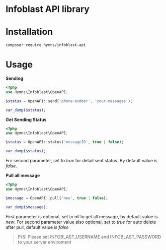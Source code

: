 # Infoblast API library

# Installation

```
composer require hymns/infoblast-api
```

# Usage 
**Sending**


```php
<?php 
use Hymns\Infoblast\OpenAPI;

$status = OpenAPI::send('phone-number', 'your-messages');

var_dump($status);
```

**Get Sending Status**

```php
<?php 
use Hymns\Infoblast\OpenAPI;

$status = OpenAPI::status('messageID', true | false);

var_dump($status);
```

For second parameter, set to *true* for detail sent status. By default value is *false*.

**Pull all message**

```php
<?php 
use Hymns\Infoblast\OpenAPI;

$message = OpenAPI::pull('new', true | false);

var_dump($message);

```
First parameter is optional, set to *all* to get all message, by default value is *new*.
For second parameter value also optional, set to *true* for auto delete after pull, default value is *false*


> P/S: Please set INFOBLAST_USERNAME and INFOBLAST_PASSWORD to your server enviroment

